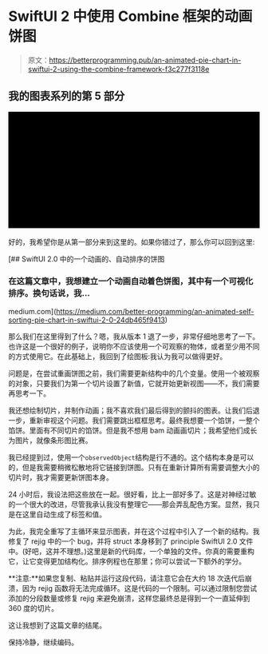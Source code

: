 # SwiftUI 2 中使用 Combine 框架的动画饼图

> 原文：<https://betterprogramming.pub/an-animated-pie-chart-in-swiftui-2-using-the-combine-framework-f3c277f3118e>

## 我的图表系列的第 5 部分

![](img/07b359ae0ef77a7dbbf578afc450f67f.png)

好的，我希望你是从第一部分来到这里的。如果你错过了，那么你可以回到这里:

[](https://medium.com/better-programming/an-animated-self-sorting-pie-chart-in-swiftui-2-0-24db465f9413) [## SwiftUI 2.0 中的一个动画的、自动排序的饼图

### 在这篇文章中，我想建立一个动画自动着色饼图，其中有一个可视化排序。换句话说，我…

medium.com](https://medium.com/better-programming/an-animated-self-sorting-pie-chart-in-swiftui-2-0-24db465f9413) 

那么我们在这里得到了什么？嗯，我从版本 1 退了一步，非常仔细地思考了一下。也许这是一个很好的例子，说明你不应该使用一个可观察的物体，或者至少用不同的方式使用它。在此基础上，我回到了绘图板:我认为我可以做得更好。

问题是，在尝试重画饼图之前，我们需要更新结构中的几个变量。使用一个被观察的对象，只要我们为第一个切片设置了新值，它就开始更新视图——不，我们需要再思考一下。

我还想绘制切片，并制作动画；我不喜欢我们最后得到的颤抖的图表。让我们后退一步，重新审视这个问题。我们需要跳出框框思考。最终我想要一个馅饼，一整个馅饼。里面有不同切片的馅饼。但是我不想用 bam 动画画切片；我希望他们成长为图片，就像条形图比赛。

我已经提到过，使用一个`observedObject`结构是行不通的。这个结构本身是可以的，但是我需要稍微松散地将它链接到饼图。只有在重新计算所有需要调整大小的切片时，我才需要更新饼图本身。

24 小时后，我设法把这些放在一起。很好看，比上一部好多了。这是对神经过敏的一个很大的改进，尽管我承认我没有整理它——那会弄乱配色方案。显然，我只是在这里自动生成了标签和值。

为此，我完全重写了主循环来显示图表，并在这个过程中引入了一个新的结构。我修复了 rejig 中的一个 bug，并将 struct 本身移到了 principle SwiftUI 2.0 文件中。(好吧，这并不理想。)这里是新的代码库，一个单独的文件。你真的需要重构它，让它变得更加结构化。排序例程也在那里；你可以尝试一下额外的学分。

**注意:**如果您复制、粘贴并运行这段代码，请注意它会在大约 18 次迭代后崩溃，因为 rejig 函数将无法完成循环。这是代码的一个限制。可以通过限制您尝试添加的分段数量或修复 rejig 来避免崩溃，这样您最终总是得到一个一直延伸到 360 度的切片。

这让我想到了这篇文章的结尾。

保持冷静，继续编码。
